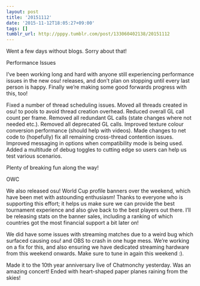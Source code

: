 ```yaml
---
layout: post
title: '20151112'
date: '2015-11-12T18:05:27+09:00'
tags: []
tumblr_url: http://pppy.tumblr.com/post/133060402138/20151112
---
```

Went a few days without blogs. Sorry about that!

Performance Issues

I’ve been working long and hard with anyone still experiencing performance issues in the new osu! releases, and don’t plan on stopping until every last person is happy. Finally we’re making some good forwards progress with this, too!

Fixed a number of thread scheduling issues.
Moved all threads created in osu! to pools to avoid thread creation overhead.
Reduced overall GL call count per frame.
Removed all redundant GL calls (state changes where not needed etc.).
Removed all deprecated GL calls.
Improved texture colour conversion performance (should help with videos).
Made changes to net code to (hopefully) fix all remaining cross-thread contention issues.
Improved messaging in options when compatibility mode is being used.
Added a multitude of debug toggles to cutting edge so users can help us test various scenarios.


Plenty of breaking fun along the way!

OWC

We also released osu! World Cup profile banners over the weekend, which have been met with astounding enthusiasm! Thanks to everyone who is supporting this effort; it helps us make sure we can provide the best tournament experience and also give back to the best players out there. I’ll be releasing stats on the banner sales, including a ranking of which countries got the most financial support a bit later on!



We did have some issues with streaming matches due to a weird bug which surfaced causing osu! and OBS to crash in one huge mess. We’re working on a fix for this, and also ensuring we have dedicated streaming hardware from this weekend onwards. Make sure to tune in again this weekend :).

Made it to the 10th year anniversary live of Chatmonchy yesterday. Was an amazing concert! Ended with heart-shaped paper planes raining from the skies!

